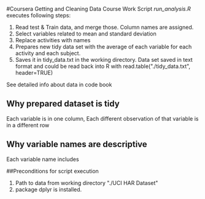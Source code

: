 #Coursera Getting and Cleaning Data Course Work
Script *run_analysis.R* executes following steps:
1. Read  test & Train data, and merge those. Column names are assigned.
2. Select variables related to mean and standard deviation
3. Replace activities with names
4. Prepares new tidy data set with the average of each variable for each activity and each subject.
5. Saves it in tidy_data.txt in the working directory. Data set saved in text format and could be read back into R with read.table("./tidy_data.txt", header=TRUE)

See detailed info about data in code book

## Why prepared dataset is tidy
Each variable is in one column, Each different observation of that variable is in a different row

## Why variable names are descriptive
Each variable name includes 

##Preconditions for script execution
1. Path to data from working directory  "./UCI HAR Dataset"
2. package dplyr is installed.




